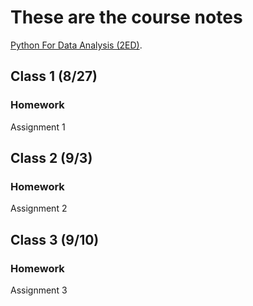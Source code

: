 # These are the course notes
[Python For Data Analysis (2ED)](https://www.programmer-books.com/wp-content/uploads/2019/04/Python-for-Data-Analysis-2nd-Edition.pdf).

## Class 1 (8/27)


### Homework
Assignment 1

## Class 2 (9/3)

### Homework
Assignment 2

## Class 3 (9/10)

### Homework
Assignment 3
